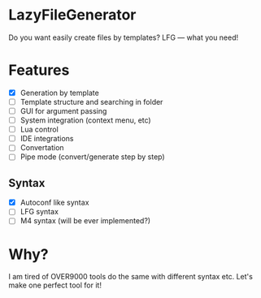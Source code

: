 # LazyFileGenerator

Do you want easily create files by templates? LFG — what you need!

# Features

- [x] Generation by template
- [ ] Template structure and searching in folder
- [ ] GUI for argument passing
- [ ] System integration (context menu, etc)
- [ ] Lua control
- [ ] IDE integrations
- [ ] Convertation
- [ ] Pipe mode (convert/generate step by step)

## Syntax

- [x] Autoconf like syntax
- [ ] LFG syntax
- [ ] M4 syntax (will be ever implemented?)

# Why?

I am tired of OVER9000 tools do the same with different syntax etc. Let's make one perfect tool for it!
